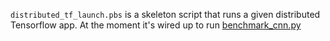 `distributed_tf_launch.pbs` is a skeleton script that runs a given distributed Tensorflow app.
At the moment it's wired up to run [benchmark_cnn.py](https://github.com/tensorflow/benchmarks/blob/master/scripts/tf_cnn_benchmarks/benchmark_cnn.py)
